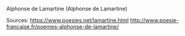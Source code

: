 Alphonse de Lamartine (Alphonse de Lamartine)

Sources:
https://www.poesies.net/lamartine.html
http://www.poesie-francaise.fr/poemes-alphonse-de-lamartine/
